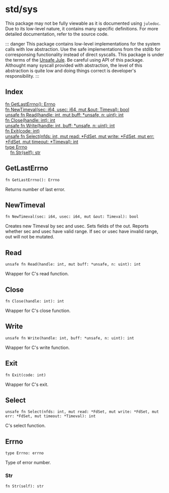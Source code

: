 # std/sys

This package may not be fully viewable as it is documented using `juledoc`. Due to its low-level nature, it contains many specific definitions. For more detailed documentation, refer to the source code.

::: danger
This package contains low-level implementations for the system calls with low abstraction. Use the safe implementations from the stdlib for corresponsing functionality instead of direct syscalls. This package is under the terms of the [Unsafe Jule](/unsafe-jule/). Be careful using API of this package. Althought many syscall provided with abstraction, the level of this abstraction is quite low and doing things correct is developer's responsibility.
:::

## Index

[fn GetLastErrno\(\): Errno](#getlasterrno)\
[fn NewTimeval\(sec: i64, usec: i64, mut &amp;out: Timeval\): bool](#newtimeval)\
[unsafe fn Read\(handle: int, mut buff: \*unsafe, n: uint\): int](#read)\
[fn Close\(handle: int\): int](#close)\
[unsafe fn Write\(handle: int, buff: \*unsafe, n: uint\): int](#write)\
[fn Exit\(code: int\)](#exit)\
[unsafe fn Select\(nfds: int, mut read: \*FdSet, mut write: \*FdSet, mut err: \*FdSet, mut timeout: \*Timeval\): int](#select)\
[type Errno](#errno)\
&nbsp;&nbsp;&nbsp;&nbsp;[fn Str\(self\): str](#str)



## GetLastErrno
```jule
fn GetLastErrno(): Errno
```
Returns number of last error\.

## NewTimeval
```jule
fn NewTimeval(sec: i64, usec: i64, mut &out: Timeval): bool
```
Creates new Timeval by sec and usec\. Sets fields of the out\. Reports whether sec and usec have valid range\. If sec or usec have invalid range, out will not be mutated\.

## Read
```jule
unsafe fn Read(handle: int, mut buff: *unsafe, n: uint): int
```
Wrapper for C&#39;s read function\.

## Close
```jule
fn Close(handle: int): int
```
Wrapper for C&#39;s close function\.

## Write
```jule
unsafe fn Write(handle: int, buff: *unsafe, n: uint): int
```
Wrapper for C&#39;s write function\.

## Exit
```jule
fn Exit(code: int)
```
Wrapper for C&#39;s exit\.

## Select
```jule
unsafe fn Select(nfds: int, mut read: *FdSet, mut write: *FdSet, mut err: *FdSet, mut timeout: *Timeval): int
```
C&#39;s select function\.

## Errno
```jule
type Errno: errno
```
Type of error number\.

### Str
```jule
fn Str(self): str
```